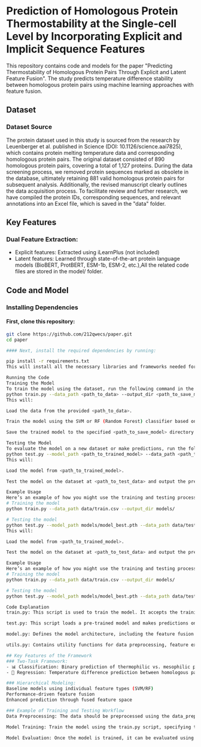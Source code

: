 # Prediction of Homologous Protein Thermostability at the Single-cell Level by Incorporating Explicit and Implicit Sequence Features
This repository contains code and models for the paper "Predicting Thermostability of Homologous Protein Pairs Through Explicit and Latent Feature Fusion". The study predicts temperature difference stability between homologous protein pairs using machine learning approaches with feature fusion.
## Dataset

### Dataset Source
The protein dataset used in this study is sourced from the research by Leuenberger et al. published in Science (DOI: 10.1126/science.aai7825), which contains protein melting temperature data and corresponding homologous protein pairs. The original dataset consisted of 890 homologous protein pairs, covering a total of 1,127 proteins. During the data screening process, we removed protein sequences marked as obsolete in the database, ultimately retaining 881 valid homologous protein pairs for subsequent analysis. Additionally, the revised manuscript clearly outlines the data acquisition process. To facilitate review and further research, we have compiled the protein IDs, corresponding sequences, and relevant annotations into an Excel file, which is saved in the "data" folder.
## Key Features

### ​Dual Feature Extraction:
- Explicit features: Extracted using iLearnPlus (not included)
- Latent features: Learned through state-of-the-art protein language models (BioBERT, ProtBERT, ESM-1b, ESM-2, etc.),All the related code files are stored in the model/ folder.

## Code and Model

### Installing Dependencies

#### First, clone this repository:

```bash
git clone https://github.com/212qwecs/paper.git
cd paper

#### Next, install the required dependencies by running:

pip install -r requirements.txt
This will install all the necessary libraries and frameworks needed for running the code, including those for machine learning, data preprocessing, and visualization.

Running the Code
Training the Model
To train the model using the dataset, run the following command in the root directory of the repository:
python train.py --data_path <path_to_data> --output_dir <path_to_save_model>
This will:

Load the data from the provided <path_to_data>.

Train the model using the SVM or RF (Random Forest) classifier based on the explicit and latent features.

Save the trained model to the specified <path_to_save_model> directory.

Testing the Model
To evaluate the model on a new dataset or make predictions, run the following command:
python test.py --model_path <path_to_trained_model> --data_path <path_to_test_data>
This will:

Load the model from <path_to_trained_model>.

Test the model on the dataset at <path_to_test_data> and output the predictions.

Example Usage
Here’s an example of how you might use the training and testing process:
# Training the model
python train.py --data_path data/train.csv --output_dir models/

# Testing the model
python test.py --model_path models/model_best.pth --data_path data/test.csv
This will:

Load the model from <path_to_trained_model>.

Test the model on the dataset at <path_to_test_data> and output the predictions.

Example Usage
Here’s an example of how you might use the training and testing process:
# Training the model
python train.py --data_path data/train.csv --output_dir models/

# Testing the model
python test.py --model_path models/model_best.pth --data_path data/test.csv

Code Explanation
train.py: This script is used to train the model. It accepts the training data, processes the features, and uses machine learning algorithms like SVM or RF for model training.

test.py: This script loads a pre-trained model and makes predictions on the test data.

model.py: Defines the model architecture, including the feature fusion process and how explicit and latent features are combined.

utils.py: Contains utility functions for data preprocessing, feature extraction, and evaluation metrics.

## Key Features of the Framework
### ​Two-Task Framework:
- 📊 Classification: Binary prediction of thermophilic vs. mesophilic proteins
- 🔢 Regression: Temperature difference prediction between homologous pairs

### ​Hierarchical Modeling:
Baseline models using individual feature types (SVM/RF)
Performance-driven feature fusion
Enhanced prediction through fused feature space

### Example of Training and Testing Workflow
Data Preprocessing: The data should be preprocessed using the data_preprocessing.py script. This includes extracting explicit features using iLearnPlus and latent features using the protein language models.

Model Training: Train the model using the train.py script, specifying the location of the training data.

Model Evaluation: Once the model is trained, it can be evaluated using the test.py script, which will provide predictions for the test set.
